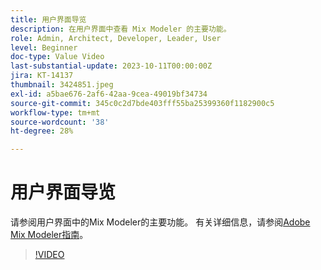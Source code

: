 ```yaml
---
title: 用户界面导览
description: 在用户界面中查看 Mix Modeler 的主要功能。
role: Admin, Architect, Developer, Leader, User
level: Beginner
doc-type: Value Video
last-substantial-update: 2023-10-11T00:00:00Z
jira: KT-14137
thumbnail: 3424851.jpeg
exl-id: a5bae676-2af6-42aa-9cea-49019bf34734
source-git-commit: 345c0c2d7bde403fff55ba25399360f1182900c5
workflow-type: tm+mt
source-wordcount: '38'
ht-degree: 28%

---
```


# 用户界面导览

请参阅用户界面中的Mix Modeler的主要功能。 有关详细信息，请参阅[Adobe Mix Modeler指南](https://experienceleague.adobe.com/zh-hans/docs/mix-modeler/using/get-started/workflow)。

>[!VIDEO](https://video.tv.adobe.com/v/3424851?learn=on&enablevpops)
